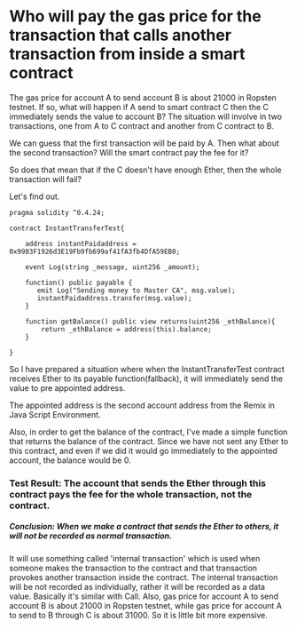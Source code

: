 # Who will pay the gas price for the transaction that calls another transaction from inside a smart contract

The gas price for account A to send account B is about 21000 in Ropsten testnet.
If so, what will happen if A send to smart contract C then the C immediately sends the value to account B?
The situation will involve in two transactions, one from A to C contract and another from C contract to B.

We can guess that the first transaction will be paid by A.
Then what about the second transaction?
Will the smart contract pay the fee for it?

So does that mean that if the C doesn't have enough Ether, then the whole transaction will fail?

Let's find out.

~~~Solidity
pragma solidity ^0.4.24;

contract InstantTransferTest{
    
    address instantPaidaddress = 0x9983F1926d3E19Fb9fb699af41fA3fb4DfA59EB0;
    
    event Log(string _message, uint256 _amount);
    
    function() public payable {
       emit Log("Sending money to Master CA", msg.value);
       instantPaidaddress.transfer(msg.value);
    }
    
    function getBalance() public view returns(uint256 _ethBalance){
        return _ethBalance = address(this).balance;
    }
    
}
~~~

So I have prepared a situation where when the InstantTransferTest contract receives Ether to its payable function(fallback), 
it will immediately send the value to pre appointed address.

The appointed address is the second account address from the Remix in Java Script Environment.

Also, in order to get the balance of the contract, I've made a simple function that returns the balance of the contract.
Since we have not sent any Ether to this contract, and even if we did it would go immediately to the appointed account, the balance would be 0.

### Test Result: The account that sends the Ether through this contract pays the fee for the whole transaction, not the contract.

##### Conclusion: When we make a contract that sends the Ether to others, it will not be recorded as normal transaction. 
It will use something called 'internal transaction' which is used when someone makes the transaction to the contract and that transaction provokes another transaction inside the contract.
The internal transaction will be not recorded as individually, rather it will be recorded as a data value. Basically it's similar with Call.
Also, gas price for account A to send account B is about 21000 in Ropsten testnet, while gas price for account A to send to B through C is about 31000.
So it is little bit more expensive. 

